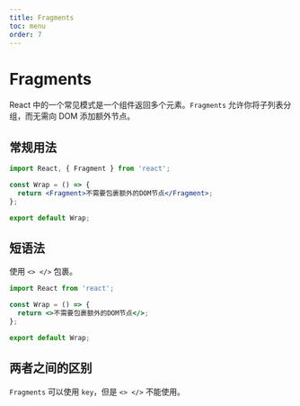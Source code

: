 ```yaml
---
title: Fragments
toc: menu
order: 7
---
```

# Fragments

React 中的一个常见模式是一个组件返回多个元素。`Fragments` 允许你将子列表分组，而无需向 DOM 添加额外节点。

## 常规用法

```jsx | pure
import React, { Fragment } from 'react';

const Wrap = () => {
  return <Fragment>不需要包裹额外的DOM节点</Fragment>;
};

export default Wrap;
```

## 短语法

使用 `<> </>` 包裹。

```jsx | pure
import React from 'react';

const Wrap = () => {
  return <>不需要包裹额外的DOM节点</>;
};

export default Wrap;
```

## 两者之间的区别

`Fragments` 可以使用 `key`，但是 `<> </>` 不能使用。
